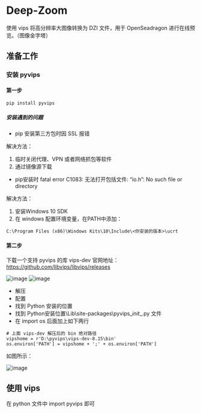 # Deep-Zoom
使用 vips 将高分辨率大图像转换为 DZI 文件，用于 OpenSeadragon 进行在线预览。（图像金字塔）

## 准备工作
### 安装 pyvips
#### 第一步
```
pip install pyvips
```
##### 安装遇到的问题
- pip 安装第三方包时因 SSL 报错

解决方法：
1. 临时关闭代理、VPN 或者网络抓包等软件
2. 通过镜像源下载
  
- pip安装时 fatal error C1083: 无法打开包括文件: “io.h”: No such file or directory

解决方法：
1. 安装Windows 10 SDK
2. 在 windows 配置环境变量，在PATH中添加：
```
C:\Program Files (x86)\Windows Kits\10\Include\<你安装的版本>\ucrt
```

#### 第二步
下载一个支持 pyvips 的库 vips-dev
官网地址： https://github.com/libvips/libvips/releases

![image](https://github.com/WangHu17/Deep-Zoom/assets/39235304/1df4f450-81ce-4d1d-a826-e84ac302ea1a)
![image](https://github.com/WangHu17/Deep-Zoom/assets/39235304/e08b50b9-49e1-4b90-8390-7ae0e9a7353b)

- 解压
- 配置
- 找到 Python 安装的位置
- 找到 Python安装位置\Lib\site-packages\pyvips\__init__.py 文件
- 在 import os 后面加上如下两行
```
# 上面 vips-dev 解压后的 bin 绝对路径
vipshome = r'D:\pyvips\vips-dev-8.15\bin'
os.environ['PATH'] = vipshome + ';' + os.environ['PATH']
```
如图所示：

![image](https://github.com/WangHu17/Deep-Zoom/assets/39235304/afb26bcd-79ed-46df-b860-14f588669edd)

## 使用 vips
在 python 文件中 import pyvips 即可
